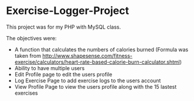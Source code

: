 # Exercise-Logger-Project

This project was for my PHP with MySQL class. 

The objectives were:

- A function that calculates the numbers of calories burned (Formula was taken from http://www.shapesense.com/fitness-exercise/calculators/heart-rate-based-calorie-burn-calculator.shtml)
- Ability to have multiple users
- Edit Profile page to edit the users profile
- Log Exercise Page to add exercise logs to the users account
- View Profile Page to view the users profile along with the 15 lastest exercises
